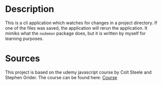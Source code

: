 # Description
This is a cli application which watches for changes in a project directory. If one of the files was saved, the application will rerun the application.
It mimiks what the `nodemon` package does, but it is written by myself for learning purposes.

# Sources
This project is based on the udemy javascript course by Colt Steele and Stephen Grider. The course can be found here: [Course](https://www.udemy.com/course/javascript-beginners-complete-tutorial/)